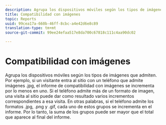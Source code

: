 ```yaml
---
description: Agrupa los dispositivos móviles según los tipos de imágenes que admiten. Por ejemplo, si un visitante entra al sitio con un teléfono que admite imágenes .jpg, el informe de compatibilidad con imágenes se incrementa por lo menos en uno. Si el teléfono admite más de un formato de imagen, una visita al sitio puede dar como resultado varios incrementos correspondientes a esa visita. En otras palabras, si el teléfono admite los formatos .jpg, .png y .gif, cada uno de estos grupos se incrementa en el informe. Por lo tanto, la suma de los grupos puede ser mayor que el total que aparece al final del informe.
title: Compatibilidad con imágenes
topic: Reports
uuid: 99cea17a-660b-46ff-8cbc-a4e42d6e8c89
translation-type: tm+mt
source-git-commit: 99ee24efaa517e8da700c67818c111c4aa90dc02

---
```



# Compatibilidad con imágenes

Agrupa los dispositivos móviles según los tipos de imágenes que admiten. Por ejemplo, si un visitante entra al sitio con un teléfono que admite imágenes .jpg, el informe de compatibilidad con imágenes se incrementa por lo menos en uno. Si el teléfono admite más de un formato de imagen, una visita al sitio puede dar como resultado varios incrementos correspondientes a esa visita. En otras palabras, si el teléfono admite los formatos .jpg, .png y .gif, cada uno de estos grupos se incrementa en el informe. Por lo tanto, la suma de los grupos puede ser mayor que el total que aparece al final del informe.

